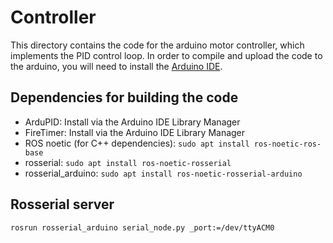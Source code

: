 # Controller
This directory contains the code for the arduino motor controller, which implements the PID control loop.
In order to compile and upload the code to the arduino, you will need to install the [Arduino IDE](https://www.arduino.cc/en/Main/Software).
## Dependencies for building the code
- ArduPID: Install via the Arduino IDE Library Manager
- FireTimer: Install via the Arduino IDE Library Manager
- ROS noetic (for C++ dependencies): `sudo apt install ros-noetic-ros-base`
- rosserial: `sudo apt install ros-noetic-rosserial`
- rosserial_arduino: `sudo apt install ros-noetic-rosserial-arduino`
## Rosserial server
`rosrun rosserial_arduino serial_node.py _port:=/dev/ttyACM0`